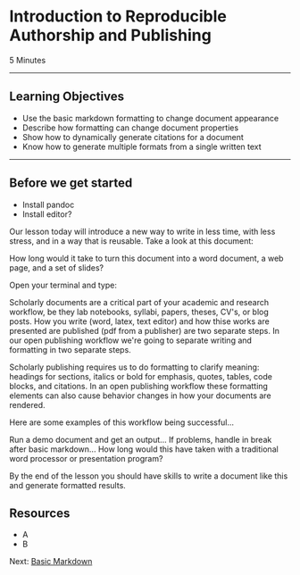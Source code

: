 #  Introduction to Reproducible Authorship and Publishing
5 Minutes

-------------------------

## Learning Objectives

* Use the basic markdown formatting to change document appearance
* Describe how formatting can change document properties
* Show how to dynamically generate citations for a document
* Know how to generate multiple formats from a single written text

----------------------------------------------------

## Before we get started
* Install pandoc
* Install editor?

Our lesson today will introduce a new way to write in less time, with less
stress, and in a way that is reusable.  Take a look at this document:

How long would it take to turn this document into a word document, a web page,
and a set of slides?

Open your terminal and type:


Scholarly documents are a critical part of your academic and research workflow,
be they lab notebooks, syllabi, papers, theses, CV's, or blog posts.
How you write (word, latex, text editor) and how thise works are presented are
published (pdf from a publisher) are two separate steps. In our open
publishing workflow we're going to separate writing and formatting in two
separate steps. 

Scholarly publishing requires us to do formatting to clarify
meaning: headings for sections, italics or bold for emphasis, quotes, tables,
code blocks, and citations.  In an open publishing workflow these formatting
elements can also cause behavior changes in how your documents are rendered.

Here are some examples of this workflow being successful...

Run a demo document and get an output...
If problems, handle in break after  basic markdown...
How long would this have taken with a traditional word processor or presentation
program?

By the end of the lesson you should have skills to write a document like this
and generate formatted results.

## Resources
* A
* B

Next: [Basic Markdown](01-markdown-display.html)
